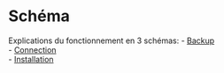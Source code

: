 # Schéma

Explications du fonctionnement en 3 schémas:
    - [Backup](./Schema_Backup.png)  
    - [Connection](./Schema_connection.png)  
    - [Installation](./Schema_Installation.png)  